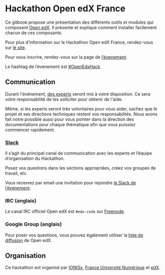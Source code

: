 # Hackathon Open edX France

Ce gitbook propose une présentation des différents outils et modules qui composent [Open edX](http://openedx.org). Il présente et explique comment installer facilement chacun de ces composants.

Pour plus d’information sur le Hackathon Open edX France, rendez-vous sur [le site](http://hack.openedx.fr/).

Pour vous inscrire, rendez-vous sur la page de [l’évenement](https://www.eventbrite.fr/e/billets-openedxhack-hackathon-open-edx-france-16596122449).

Le hashtag de l’évenement est [#OpenEdxHack](https://twitter.com/search?q=%23OpenEdxHack&src=tyah&vertical=default&f=tweets).

## Communication

Durant l'événement, [des experts](http://hack.openedx.fr/jury.html) seront mis à votre disposition. Ce sera votre responsabilité de les solliciter pour obtenir de l'aide.

Même, si les experts seront très volontaires pour vous aider, sachez que le projet et ses directions techniques restent vos responsabilités. Nous avons fait notre possible aussi pour vous pointer dans la direction des documentations pour chaque thématique afin que vous puissiez commencer rapidement.

### [Slack](https://openedxhack.slack.com)

Il s’agit du principal canal de communication avec les experts et l’équipe d’organisation du Hackathon.

Posez vos questions dans les sections appropriées, créez vos groupes de travail, etc.

Vous recevrez par email une invitation pour rejoindre [le Slack de l’évenement](https://openedxhack.slack.com).


### IRC (anglais)

Le canal IRC officiel Open edX est `#edx-code` sur [Freenode](http://webchat.freenode.net?channels=%23edx-code&uio=d4).

### Google Group (anglais)

Pour poser vos questions, vous pouvez également utiliser la [liste de diffusion](http://groups.google.com/forum/#!forum/edx-code) de Open edX.


## Organisation

Ce hackathon est organisé par [IONISx](https://ionisx.com), [France Université Numérique](http://france-universite-numerique.fr) et [edX](https://edx.org).